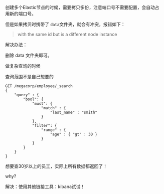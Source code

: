 





创建多个Elastic节点的时候，需要拷贝多份，注意端口号不需要配置，会自动占用新的端口号。

但是如果拷贝时携带了  `data`文件夹，就会有冲突，报错如下：

> with the same id but is a different node instance

解决办法：

删除 data 文件夹即可。



做复杂查询的时候

查询范围不是自己想要的

```
GET /megacorp/employee/_search
{
    "query" : {
        "bool": {
            "must": {
                "match" : {
                    "last_name" : "smith" 
                }
            },
            "filter": {
                "range" : {
                    "age" : { "gt" : 30 } 
                }
            }
        }
    }
}
```

想要查30岁以上的员工，实际上所有数据都返回了！

why?

解决：使用其他链接工具：kibana试试！







